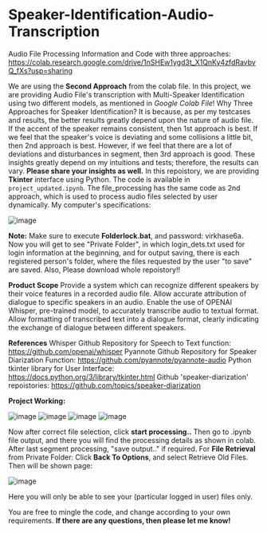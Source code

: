 # Speaker-Identification-Audio-Transcription
Audio File Processing Information and Code with three approaches: https://colab.research.google.com/drive/1nSHEw1ygd3t_X1QnKy4zfdRavbvQ_fXs?usp=sharing

We are using the **Second Approach** from the colab file.
In this project, we are providing Audio File's transcription with Multi-Speaker Identification using two different models, as mentioned in *Google Colab File*! 
Why Three Approaches for Speaker Identification?
It is because, as per my testcases and results, the better results greatly depend upon the nature of audio file. If the accent of the speaker remains consistent, then 1st approach is best. If we feel that the speaker's voice is deviating and some collisions a little bit, then 2nd approach is best. However, if we feel that there are a lot of deviations and disturbances in segment, then 3rd approach is good. These insights greatly depend on my intuitions and tests; therefore, the results can vary. **Please share your insights as well.**
In this repoistory, we are providing **Tkinter** interface using Python. The code is available in `project_updated.ipynb`. The file_processing has the same code as 2nd approach, which is used to process audio files selected by user dynamically. 
My computer's specifications: 

![image](https://github.com/bnkf1156f/Speaker-Identification-Audio-Transcription/assets/96035737/44e0eef1-dca3-4b12-b01f-51ff3dcc7ea4)

**Note:**
Make sure to execute **Folderlock.bat**, and password: virkhase6a. Now you will get to see "Private Folder", in which login_dets.txt used for login information at the beginning, and for output saving, there is each registered person's folder, where the files requested by the user "to save" are saved.
Also, Please download whole repoistory!!

**Product Scope**
Provide a system which can recognize different speakers by their voice features in a recorded audio file. 
Allow accurate attribution of dialogue to specific speakers in an audio.
Enable the use of OPENAI Whisper, pre-trained model, to accurately transcribe audio to textual format.
Allow formatting of transcribed text into a dialogue format, clearly indicating the exchange of dialogue between different speakers.

**References**
Whisper Github Repository for Speech to Text function: https://github.com/openai/whisper
Pyannote Github Repository for Speaker Diarization Function:     https://github.com/pyannote/pyannote-audio
Python tkinter library for User Interface: https://docs.python.org/3/library/tkinter.html
Github 'speaker-diarization' repoistories: https://github.com/topics/speaker-diarization

**Project Working:**

![image](https://github.com/bnkf1156f/Speaker-Identification-Audio-Transcription/assets/96035737/6e491b9f-af07-4f09-a331-a5a6d0f68d8d)
![image](https://github.com/bnkf1156f/Speaker-Identification-Audio-Transcription/assets/96035737/140aaecb-f7c0-4097-b653-69ad44af6676)
![image](https://github.com/bnkf1156f/Speaker-Identification-Audio-Transcription/assets/96035737/02ec85b9-328e-47e7-afd3-331abf155f75)
![image](https://github.com/bnkf1156f/Speaker-Identification-Audio-Transcription/assets/96035737/1d61819a-6b98-4c83-ad70-c3f855b60096)

Now after correct file selection, click **start processing..**
Then go to .ipynb file output, and there you will find the processing details as shown in colab. After last segment processing, "save output.." if required.
For **File Retrieval** from Private Folder:
Click **Back To Options**, and select Retrieve Old Files. Then will be shown page:

![image](https://github.com/bnkf1156f/Speaker-Identification-Audio-Transcription/assets/96035737/58530af5-33d7-4706-aa11-601fa18e93eb)

Here you will only be able to see your (particular logged in user) files only.

You are free to mingle the code, and change according to your own requirements.
**If there are any questions, then please let me know!**
